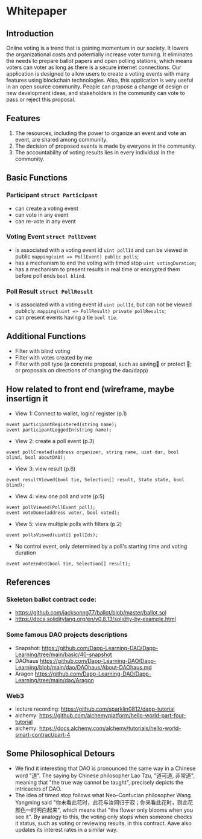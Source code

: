 # Whitepaper 

## Introduction 
Online voting is a trend that is gaining momentum in our society. It lowers the organizational costs and potentially increase voter turning. It eliminates the needs to prepare ballot papers and open polling stations, which means voters can voter as long as there is a secure internet connections. Our application is designed to allow users to create a voting events with many features using blockchain technologies. Also, this application is very useful in an open source community. People can propose a change of design or new development ideas, and stakeholders in the community can vote to pass or reject this proposal. 

## Features
1.	The resources, including the power to organize an event and vote an event, are shared among community.
2.	The decision of proposed events is made by everyone in the community.
3.	The accountability of voting results lies in every individual in the community.

## Basic Functions
### Participant ```struct Participant```
-	can create a voting event
-	can vote in any event 
-   can re-vote in any event 

### Voting Event ```struct PollEvent```
-   is associated with a voting event id ```uint pollId``` and can be viewed in public ```mapping(uint => PollEvent) public polls```;
-	has a mechanism to end the voting with timed stop ```uint votingDuration```;
-   has a mechanism to present results in real time or encrypted them before poll ends ```bool blind```.

### Poll Result ```struct PollResult```
-   is associated with a voting event id ```uint pollId```, but can not be viewed publicly. ```mapping(uint => PollResult) private pollResults```;
-   can present events having a tie ```bool tie```.

## Additional Functions
-   Filter with blind voting 
-   Filter with votes created by me
-   Filter with poll type (a concrete proposal, such as saving🐰 or protect 🌲; or proposals on directions of changing the dao/dapp)

## How related to front end (wireframe, maybe insertign it
- View 1: Connect to wallet, login/ register (p.1)
```
event participantRegistered(string name);
event participantLoggedIn(string name);
```

- View 2: create a poll event (p.3) 
```
event pollCreated(address organizer, string name, uint dur, bool blind, bool aboutDAO);
```

- View 3: view result (p.6) 
```
event resultViewed(bool tie, Selection[] result, State state, bool blind);
```

- View 4: view one poll and vote (p.5)
```
event pollViewed(PollEvent poll);
event voteDone(address voter, bool voted);
```

- View 5: view multiple polls with filters (p.2)
```
event pollsViewed(uint[] pollIds);
```

- No control event, only determined by a poll's starting time and voting duration
```
event voteEnded(bool tie, Selection[] result);
```

## References

### Skeleton ballot contract code:
- https://github.com/jacksonng77/ballot/blob/master/ballot.sol
- https://docs.soliditylang.org/en/v0.8.13/solidity-by-example.html

### Some famous DAO projects descriptions
- Snapshot: https://github.com/Dapp-Learning-DAO/Dapp-Learning/tree/main/basic/40-snapshot
- DAOhaus https://github.com/Dapp-Learning-DAO/Dapp-Learning/blob/main/dao/DAOhaus/About-DAOhaus.md
- Aragon https://github.com/Dapp-Learning-DAO/Dapp-Learning/tree/main/dao/Aragon

### Web3
- lecture recording: https://github.com/sparklin0812/dapp-tutorial
- alchemy: https://github.com/alchemyplatform/hello-world-part-four-tutorial
- alchemy: https://docs.alchemy.com/alchemy/tutorials/hello-world-smart-contract/part-4

## Some Philosophical Detours
- We find it interesting that DAO is pronounced the same way in a Chinese word "道". The saying by Chinese philosopher Lao Tzu, "道可道, 非常道", meaning that "the true way cannot be taught", precisely depicts the intricacies of DAO.
- The idea of timed stop follows what Neo–Confucian philosopher Wang Yangming said "你未看此花时，此花与汝同归于寂；你来看此花时，则此花颜色一时明白起来", which means that "the flower only blooms when you see it". By analogy to this, the voting only stops when someone checks it status, such as voting or reviewing results, in this contract. Aave also updates its interest rates in a similar way.
